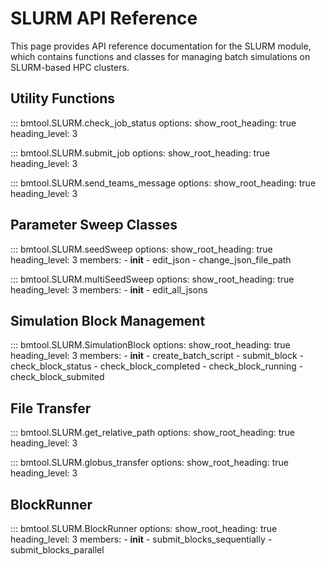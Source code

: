 # SLURM API Reference

This page provides API reference documentation for the SLURM module, which contains functions and classes for managing batch simulations on SLURM-based HPC clusters.

## Utility Functions

::: bmtool.SLURM.check_job_status
    options:
      show_root_heading: true
      heading_level: 3

::: bmtool.SLURM.submit_job
    options:
      show_root_heading: true
      heading_level: 3

::: bmtool.SLURM.send_teams_message
    options:
      show_root_heading: true
      heading_level: 3

## Parameter Sweep Classes

::: bmtool.SLURM.seedSweep
    options:
      show_root_heading: true
      heading_level: 3
      members:
        - __init__
        - edit_json
        - change_json_file_path

::: bmtool.SLURM.multiSeedSweep
    options:
      show_root_heading: true
      heading_level: 3
      members:
        - __init__
        - edit_all_jsons

## Simulation Block Management

::: bmtool.SLURM.SimulationBlock
    options:
      show_root_heading: true
      heading_level: 3
      members:
        - __init__
        - create_batch_script
        - submit_block
        - check_block_status
        - check_block_completed
        - check_block_running
        - check_block_submited

## File Transfer

::: bmtool.SLURM.get_relative_path
    options:
      show_root_heading: true
      heading_level: 3

::: bmtool.SLURM.globus_transfer
    options:
      show_root_heading: true
      heading_level: 3

## BlockRunner

::: bmtool.SLURM.BlockRunner
    options:
      show_root_heading: true
      heading_level: 3
      members:
        - __init__
        - submit_blocks_sequentially
        - submit_blocks_parallel 